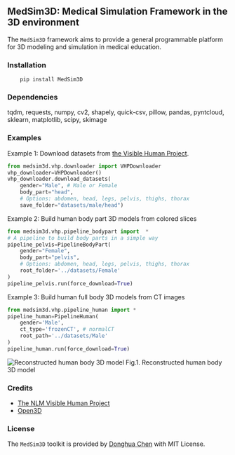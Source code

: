 ## MedSim3D: Medical Simulation Framework in the 3D environment

The `MedSim3D` framework aims to provide a general programmable platform for 3D modeling and simulation in medical education.

### Installation

```
    pip install MedSim3D
```

### Dependencies

tqdm, requests, numpy, cv2, shapely, quick-csv, pillow, pandas, pyntcloud, sklearn, matplotlib, scipy, skimage

### Examples

Example 1: Download datasets from [the Visible Human Project](https://www.nlm.nih.gov/databases/download/vhp.html). 

```python
from medsim3d.vhp.downloader import VHPDownloader
vhp_downloader=VHPDownloader()
vhp_downloader.download_datasets(
    gender="Male", # Male or Female
    body_part="head", 
    # Options: abdomen, head, legs, pelvis, thighs, thorax
    save_folder="datasets/male/head")
```

Example 2: Build human body part 3D models from colored slices

```python
from medsim3d.vhp.pipeline_bodypart import  *
# A pipeline to build body parts in a simple way
pipeline_pelvis=PipelineBodyPart(
    gender="Female",
    body_part="pelvis", 
    # Options: abdomen, head, legs, pelvis, thighs, thorax
    root_folder='../datasets/Female'
)
pipeline_pelvis.run(force_download=True)
```

Example 3: Build human full body 3D models from CT images

```python
from medsim3d.vhp.pipeline_human import *
pipeline_human=PipelineHuman(
    gender='Male',
    ct_type='frozenCT', # normalCT
    root_path='../datasets/Male'
)
pipeline_human.run(force_download=True)
```

![Reconstructed human body 3D model](https://dhchenx.github.io/projects/MedSim3D/human-body.png)
Fig.1. Reconstructed human body 3D model

### Credits

- [The NLM Visible Human Project](https://www.nlm.nih.gov/research/visible/visible_human.html)
- [Open3D](http://www.open3d.org/)


### License

The `MedSim3D` toolkit is provided by [Donghua Chen](https://github.com/dhchenx) with MIT License.

